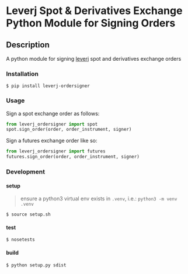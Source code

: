 # Leverj Spot & Derivatives Exchange Python Module for Signing Orders

## Description

A python module for signing [leverj](https://leverj.io) spot and derivatives exchange orders

### Installation
```shell
$ pip install leverj-ordersigner
```

### Usage

Sign a spot exchange order as follows:

```python
from leverj_ordersigner import spot
spot.sign_order(order, order_instrument, signer)
```

Sign a futures exchange order like so:

```python
from leverj_ordersigner import futures
futures.sign_order(order, order_instrument, signer)
```


### Development

#### setup
> ensure a python3 virtual env exists in `.venv`, i.e.: `python3 -m venv .venv`
```shell
$ source setup.sh
```

#### test
```shell
$ nosetests
```

#### build
```shell
$ python setup.py sdist
```

